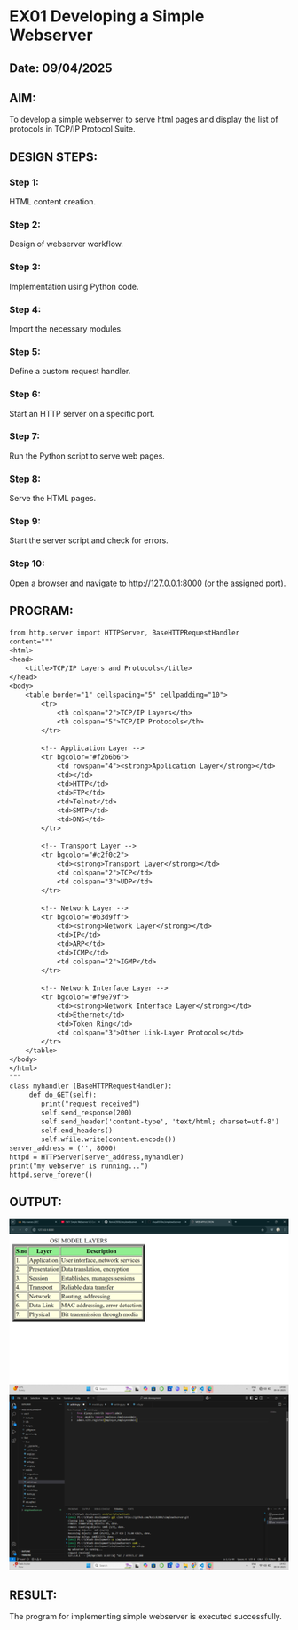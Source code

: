 # EX01 Developing a Simple Webserver
## Date: 09/04/2025

## AIM:
To develop a simple webserver to serve html pages and display the list of protocols in TCP/IP Protocol Suite.

## DESIGN STEPS:
### Step 1: 
HTML content creation.

### Step 2:
Design of webserver workflow.

### Step 3:
Implementation using Python code.

### Step 4:
Import the necessary modules.

### Step 5:
Define a custom request handler.

### Step 6:
Start an HTTP server on a specific port.

### Step 7:
Run the Python script to serve web pages.

### Step 8:
Serve the HTML pages.

### Step 9:
Start the server script and check for errors.

### Step 10:
Open a browser and navigate to http://127.0.0.1:8000 (or the assigned port).

## PROGRAM:
```
from http.server import HTTPServer, BaseHTTPRequestHandler 
content="""
<html>
<head>
    <title>TCP/IP Layers and Protocols</title>
</head>
<body>
    <table border="1" cellspacing="5" cellpadding="10">
        <tr>
            <th colspan="2">TCP/IP Layers</th>
            <th colspan="5">TCP/IP Protocols</th>
        </tr>

        <!-- Application Layer -->
        <tr bgcolor="#f2b6b6">
            <td rowspan="4"><strong>Application Layer</strong></td>
            <td></td>
            <td>HTTP</td>
            <td>FTP</td>
            <td>Telnet</td>
            <td>SMTP</td>
            <td>DNS</td>
        </tr>

        <!-- Transport Layer -->
        <tr bgcolor="#c2f0c2">
            <td><strong>Transport Layer</strong></td>
            <td colspan="2">TCP</td>
            <td colspan="3">UDP</td>
        </tr>

        <!-- Network Layer -->
        <tr bgcolor="#b3d9ff">
            <td><strong>Network Layer</strong></td>
            <td>IP</td>
            <td>ARP</td>
            <td>ICMP</td>
            <td colspan="2">IGMP</td>
        </tr>

        <!-- Network Interface Layer -->
        <tr bgcolor="#f9e79f">
            <td><strong>Network Interface Layer</strong></td>
            <td>Ethernet</td>
            <td>Token Ring</td>
            <td colspan="3">Other Link-Layer Protocols</td>
        </tr>
    </table>
</body>
</html>
"""
class myhandler (BaseHTTPRequestHandler):
     def do_GET(self):
        print("request received") 
        self.send_response(200)
        self.send_header('content-type', 'text/html; charset=utf-8')
        self.end_headers()
        self.wfile.write(content.encode())
server_address = ('', 8000)
httpd = HTTPServer(server_address,myhandler)
print("my webserver is running...")
httpd.serve_forever()

```

## OUTPUT:
![alt text](<Screenshot 2025-04-09 140839.png>)
![alt text](<Screenshot 2025-04-09 144309.png>)

## RESULT:
The program for implementing simple webserver is executed successfully.
